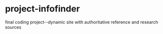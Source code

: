 # project-infofinder
final coding project--dynamic site with authoritative reference and research sources
